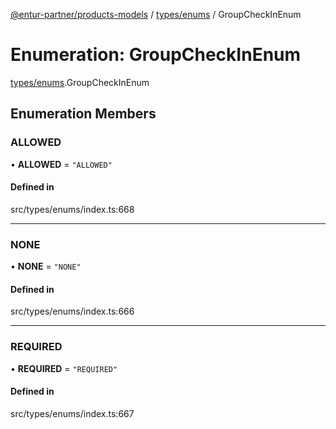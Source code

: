 [@entur-partner/products-models](../README.md) / [types/enums](../modules/types_enums.md) / GroupCheckInEnum

# Enumeration: GroupCheckInEnum

[types/enums](../modules/types_enums.md).GroupCheckInEnum

## Enumeration Members

### ALLOWED

• **ALLOWED** = ``"ALLOWED"``

#### Defined in

src/types/enums/index.ts:668

___

### NONE

• **NONE** = ``"NONE"``

#### Defined in

src/types/enums/index.ts:666

___

### REQUIRED

• **REQUIRED** = ``"REQUIRED"``

#### Defined in

src/types/enums/index.ts:667
